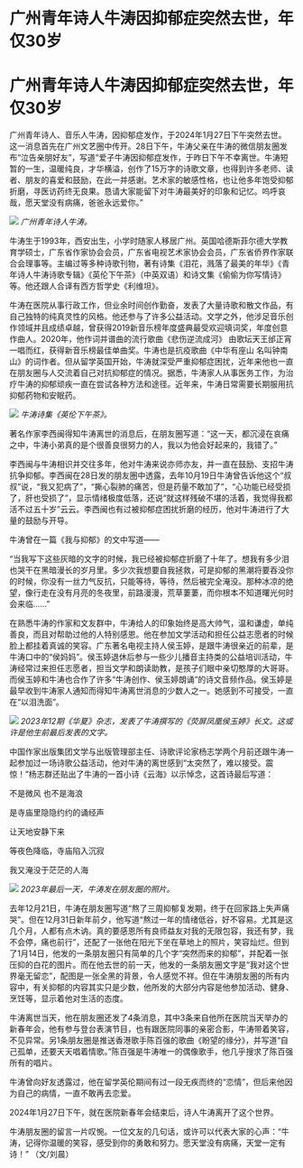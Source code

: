 # 广州青年诗人牛涛因抑郁症突然去世，年仅30岁

# 广州青年诗人牛涛因抑郁症突然去世，年仅30岁

广州青年诗人、音乐人牛涛，因抑郁症发作，于2024年1月27日下午突然去世。这一消息首先在广州文艺圈中传开。28日下午，牛涛父亲在牛涛的微信朋友圈发布“泣告亲朋好友”，写道“爱子牛涛因抑郁症发作，于昨日下午不幸离世。牛涛短暂的一生，温暖纯良，才华横溢，创作了15万字的诗歌文章，也得到许多老师、读者、朋友的喜爱和鼓励，在此一并感谢。艺术家的敏感性格，也让他多年饱受抑郁折磨，寻医访药终无良果。恳请大家能留下对牛涛最美好的印象和记忆。呜呼哀哉，愿天堂没有病痛，爸爸永远爱你。”

![](https://inews.gtimg.com/om_bt/OHOs5EXF7u4kas4zpHnU67M_NRWOw_cpbBH7AB_tE9sMcAA/1000)
_广州青年诗人牛涛。_

牛涛生于1993年，西安出生，小学时随家人移居广州。英国哈德斯菲尔德大学教育学硕士，广东省作家协会会员，广东省电视艺术家协会会员，广东省侨界作家联合会理事等。主编过等多种诗歌刊物，著有诗集《泪花，溅落了最美的年华》《青年诗人牛涛诗歌专辑》《英伦下午茶》（中英双语）和诗文集《偷偷为你写情诗》等。他还跟人合译有西方哲学史《利维坦》。

牛涛在医院从事行政工作，但业余时间创作勤奋，发表了大量诗歌和散文作品，有自己独特的纯真灵性的风格。他还参与了许多公益活动。文学之外，他涉足音乐创作领域并且成绩卓越，曾获得2019新音乐榜年度盛典最受欢迎填词奖，年度创意作曲人。2020年，他作词并谱曲的流行歌曲《悲伤逆流成河》
由歌坛天王邰正宵一唱而红，获得新音乐榜最佳单曲奖。牛涛也是抗疫歌曲《中华有座山
名叫钟南山》的词作者。但从留学英国开始，牛涛就深受严重抑郁症困扰，近年来他也一直在朋友圈与人交流着自己对抗抑郁症的情况。据悉，牛涛家人从事医务工作，为治疗牛涛的抑郁顽疾一直在尝试各种方法和途径。近年来，牛涛日常需要长期服用抗抑郁药物和安眠药。

![](https://inews.gtimg.com/om_bt/OiZAKRy3YP5YyXdYjWhKGTlMzgnM9Yh0hSsMPohlWo-K8AA/1000)
_牛涛诗集《英伦下午茶》。_

著名作家李西闽得知牛涛离世的消息后，在朋友圈写道：“这一天，都沉浸在哀痛之中，牛涛小弟真的是个很善良很努力的人，我以为他会好起来的，我错了。”

李西闽与牛涛相识并交往多年，他对牛涛来说亦师亦友，并一直在鼓励、支招牛涛抗争抑郁。李西闽在28日发的朋友圈中透露，去年10月19日牛涛曾告诉他这个“叔叔”说，“我又犯病了”，“撕心裂肺的痛苦，但是药量不敢加了”，“心功能已经受损了，肝也受损了”，显示情绪极度低落，还说“就这样残破不堪的活着，我觉得我都活不过五十岁”云云。李西闽也有过被抑郁症困扰折磨的经历，他对牛涛进行了大量的鼓励与开导。

牛涛曾在一篇《我与抑郁》的文中写道——

“当我写下这些灰暗的文字的时候，我已经被抑郁症折磨了十年了。想我有多少泪也哭干在黑暗漫长的岁月里。多少次我想要自我拯救，可是抑郁的黑潮将要吞没你的时候，你没有一丝力气反抗，只能等待，等待，然后被完全淹没。那种冰凉的绝望，像行走在没有月亮的冬夜里，前路漫漫，荒草萋萋，而你根本不知道曙光何时会来临……”

在熟悉牛涛的作家和文友群中，牛涛给人的印象始终是高大帅气，温和谦虚，单纯善良，而且对帮助过他的人特别感恩。他在参加文学活动和担任公益志愿者的时候脸上都挂着真诚的笑容。广东著名电视主持人侯玉婷，是跟牛涛很亲近的前辈，是牛涛口中的“侯妈妈”。侯玉婷退休后参与一些少儿播音主持类的公益培训活动，牛涛经常过来担任志愿者，担当文学和朗读助教，是孩子们眼中亲切憨厚的大哥哥。而侯玉婷和牛涛也合作了许多“牛涛创作、侯玉婷朗诵”的诗文音频作品。侯玉婷是最早收到牛涛家人通知而得知牛涛离世消息的少数人之一。她感到不可接受，一直在“以泪洗面”。

![](https://inews.gtimg.com/om_bt/Oyr2JqoDatrvrLbZxcwAnOFnT6vrsbFb6kPnc1_d7OnrQAA/1000)
_2023年12期《华夏》杂志，发表了牛涛撰写的《荧屏凤凰侯玉婷》长文。这或许是他生前最后发表的文字。_

中国作家出版集团文学与出版管理部主任、诗歌评论家杨志学两个月前还跟牛涛一起参加过一场诗歌公益活动，他对牛涛的离世感到“太突然了，难以接受。震惊！”杨志群还贴出了牛涛的一首小诗《云海》以示悼念，这首诗最后写道：

不是微风 也不是海浪

是寺庙里隐隐约约的诵经声

让天地安静下来

等夜色降临，寺庙陷入沉寂

我又淹没于茫茫的人海

![](https://inews.gtimg.com/om_bt/OEC2hCGjKatFvvh9h14dr6Yt_lwtKJNKcdGw2m-86gW1EAA/1000)
_2023年最后一天，牛涛发在朋友圈的照片。_

去年12月21日，牛涛在朋友圈写道“熬了三周抑郁复发期，终于在回家路上失声痛哭”。但在12月31日新年前夕，他写道“熬过一年的情绪低谷，好不容易。尤其是这几个月，人都有点木讷。真的要感恩所有良师益友对我的无限包容，我还有梦，我不会停，痛也前行”，还配了一张他在阳光下坐在草地上的照片，笑容灿烂。但到了1月14日，他发的一条朋友圈只有简单的几个字“突然而来的抑郁”，并配着一张压抑的白花的图片。而在他去世的前一天，他发的一条朋友圈文字是“我对这个世界毫无留恋”，配图是一张全黑的背景，令人感觉不祥。但在牛涛朋友圈的所有内容中，有关抑郁的内容其实只是少数，他所发的大部分内容是他参加活动、健身、烹饪等，显示着他对生活的态度。

牛涛离世当天，他在朋友圈还发了4条消息，其中3条来自他所在医院当天举办的新春年会，他有参与登台表演节目，也有跟医院同事的亲密合影，牛涛带着笑容，不见异常。另1条朋友圈是推送香港歌手陈百强的歌曲《盼望的缘分》，并写道“自己孤单，还要天天唱着情歌。”陈百强是牛涛唯一的偶像歌手，他几乎搜求了陈百强所有的唱片。

牛涛曾向好友透露过，他在留学英伦期间有过一段无疾而终的“恋情”，但后来他因为自己的病情，一直不敢再去恋爱。

2024年1月27日下午，就在医院新春年会结束后，诗人牛涛离开了这个世界。

牛涛朋友圈的留言一片叹惋。一位文友的几句话，或许可以代表大家的心声：“牛涛，记得你温暖的笑容，感受到你的勇敢和努力。愿天堂没有病痛，天堂一定有诗！”
（文/刘晨）


